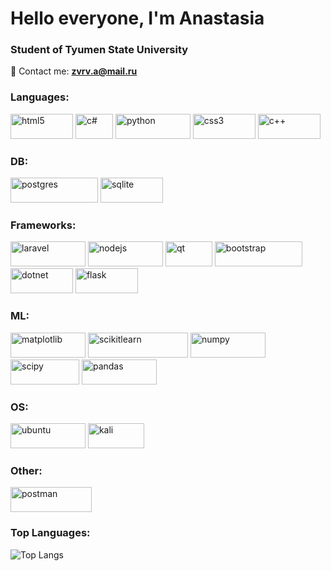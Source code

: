 <h1 align="left">Hello everyone, I'm Anastasia</a> 
<h3 align="left">Student of Tyumen State University</h3>

💬 Contact me: **zvrv.a@mail.ru**

<h3 align="left">Languages:</h3>
<p align="left"> 
        <img src="https://img.shields.io/badge/html5-%23E34F26.svg?style=for-the-badge&logo=html5&logoColor=white" alt="html5" width="100" height="40"/>
        <img src="https://img.shields.io/badge/c%23-%23239120.svg?style=for-the-badge&logo=csharp&logoColor=white" alt="c#" width="60" height="40"/>
        <img src="https://img.shields.io/badge/python-3670A0?style=for-the-badge&logo=python&logoColor=ffdd54" alt="python" width="120" height="40"/>
        <img src="https://img.shields.io/badge/css3-%231572B6.svg?style=for-the-badge&logo=css3&logoColor=white" alt="css3" width="100" height="40"/>
        <img src="https://img.shields.io/badge/c++-%2300599C.svg?style=for-the-badge&logo=c%2B%2B&logoColor=white" alt="c++" width="100" height="40"/>         
</p>

<h3 align="left">DB:</h3>
<p align="left"> 
        <img src="https://img.shields.io/badge/postgres-%23316192.svg?style=for-the-badge&logo=postgresql&logoColor=white" alt="postgres" width="140" height="40"/> 
        <img src="https://img.shields.io/badge/sqlite-%2307405e.svg?style=for-the-badge&logo=sqlite&logoColor=white" alt="sqlite" width="100" height="40"/>    
</p>


<h3 align="left">Frameworks:</h3>
<p align="left"> 
        <img src="https://img.shields.io/badge/laravel-%23FF2D20.svg?style=for-the-badge&logo=laravel&logoColor=white" alt="laravel" width="120" height="40"/> 
        <img src="https://img.shields.io/badge/node.js-6DA55F?style=for-the-badge&logo=node.js&logoColor=white" alt="nodejs" width="120" height="40"/> 
        <img src="https://img.shields.io/badge/Qt-%23217346.svg?style=for-the-badge&logo=Qt&logoColor=white" alt="qt" width="75" height="40"/> 
        <img src="https://img.shields.io/badge/bootstrap-%238511FA.svg?style=for-the-badge&logo=bootstrap&logoColor=white" alt="bootstrap" width="140" height="40"/> 
        <img src="https://img.shields.io/badge/.NET-5C2D91?style=for-the-badge&logo=.net&logoColor=white" alt="dotnet" width="100" height="40"/> 
        <img src="https://img.shields.io/badge/flask-%23000.svg?style=for-the-badge&logo=flask&logoColor=white" alt="flask" width="100" height="40"/> 
</p>

<h3 align="left">ML:</h3>
<p align="left"> 
        <img src="https://img.shields.io/badge/Matplotlib-%23ffffff.svg?style=for-the-badge&logo=Matplotlib&logoColor=black" alt="matplotlib" width="120" height="40"/> 
        <img src="https://img.shields.io/badge/scikit--learn-%23F7931E.svg?style=for-the-badge&logo=scikit-learn&logoColor=white" alt="scikitlearn" width="160" height="40"/> 
        <img src="https://img.shields.io/badge/numpy-%23013243.svg?style=for-the-badge&logo=numpy&logoColor=white" alt="numpy" width="120" height="40"/> 
        <img src="https://img.shields.io/badge/SciPy-%230C55A5.svg?style=for-the-badge&logo=scipy&logoColor=%white" alt="scipy" width="110" height="40"/> 
        <img src="https://img.shields.io/badge/pandas-%23150458.svg?style=for-the-badge&logo=pandas&logoColor=white" alt="pandas" width="120" height="40"/> 
</p>

        
<h3 align="left">OS:</h3>
<p align="left"> 
        <img src="https://img.shields.io/badge/Ubuntu-E95420?style=for-the-badge&logo=ubuntu&logoColor=white" alt="ubuntu" width="120" height="40"/> 
        <img src="https://img.shields.io/badge/Kali-268BEE?style=for-the-badge&logo=kalilinux&logoColor=white" alt="kali" width="90" height="40"/> 
</p>


<h3 align="left">Other:</h3>
<p align="left"> 
         <img src="https://img.shields.io/badge/Postman-FF6C37?style=for-the-badge&logo=postman&logoColor=white" alt="postman" width="130" height="40"/> 
  </p>

<h3 align="left">Top Languages:</h3>

![Top Langs](https://github-readme-stats.vercel.app/api/top-langs/?username=zvrva&theme=default)
